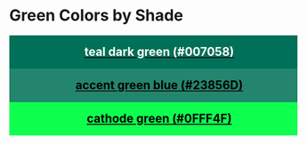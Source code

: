 <!--suppress HtmlUnknownTarget -->
<style>
  div.color-block {
    text-align: center;
  }

  .color-block {
    width: 100%;
    margin: 0;
    padding: 0.5em;
  }

  .black-pass {
    color: black;
  }

  .white-pass {
    color: white;
  }
</style>

# Green Colors by Shade

<div class="color-block" style="background: #007058;">
  <a href="./green-colors.html#teal-dark-green-007058" target="_blank" rel="noopener noreferrer">
    <h2 class="color-block white-pass">teal dark green (#007058)</h2>
  </a>
</div>

<div class="color-block" style="background: #23856D;">
  <a href="./green-colors.html#accent-green-blue-23856d" target="_blank" rel="noopener noreferrer">
    <h2 class="color-block black-pass">accent green blue (#23856D)</h2>
  </a>
</div>

<div class="color-block" style="background: #0FFF4F;">
  <a href="./green-colors.html#cathode-green-0fff4f" target="_blank" rel="noopener noreferrer">
    <h2 class="color-block black-pass">cathode green (#0FFF4F)</h2>
  </a>
</div>
